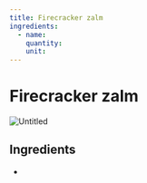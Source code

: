 ```yaml
---
title: Firecracker zalm
ingredients:
  - name: 
    quantity: 
    unit: 
---
```


# Firecracker zalm

![Untitled](Untitled%203.jpeg)

## Ingredients
-